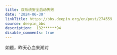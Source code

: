 ```yaml
---
title: 双系统安全启动失败
date: '2024-06-30'
linkTitle: https://bbs.deepin.org/en/post/274559
source: deepin_bbs
description:  132******94 
disable_comments: true
---
```

如题，昨天心血来潮对
